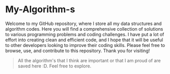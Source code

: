 # My-Algorithm-s

Welcome to my GitHub repository, where I store all my data structures and algorithm codes. Here you will find a comprehensive collection of solutions to various programming problems and coding challenges. I have put a lot of effort into creating clean and efficient code, and I hope that it will be useful to other developers looking to improve their coding skills. Please feel free to browse, use, and contribute to this repository. Thank you for visiting!

> All the algorithm's that I think are important or that I am proud of are saved here :D. Feel free to explore.
